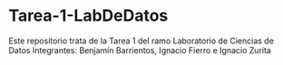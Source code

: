 # Tarea-1-LabDeDatos
Este repositorio trata de la Tarea 1 del ramo Laboratorio de Ciencias de Datos
Integrantes: Benjamín Barrientos, Ignacio Fierro e Ignacio Zurita
